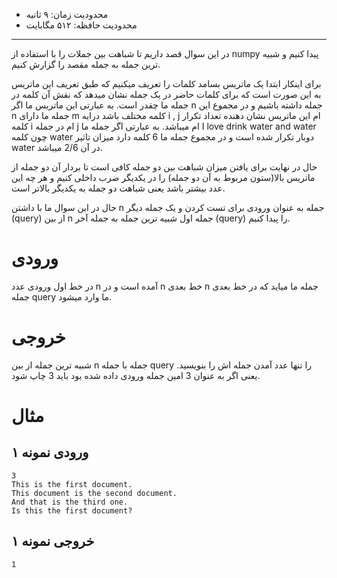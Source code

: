 + محدودیت زمان: ۹ ثانیه
+ محدودیت حافظه: ۵۱۲ مگابایت

----------
در این سوال قصد داریم تا شباهت بین جملات را با استفاده از numpy پیدا کنیم و شبیه ترین جمله به جمله 
مقصد را گزارش کنیم.

برای اینکار ابتدا یک ماتریس بسامد کلمات را تعریف میکنیم که طبق تعریف این ماتریس به این صورت است که برای کلمات حاضر در یک جمله نشان میدهد که نقش آن کلمه در جمله ما چقدر است. به عبارتی این ماتریس ما اگر n جمله داشته باشیم و در مجموع این n  جمله ما دارای m کلمه مختلف باشد درایه i , j ام این ماتریس نشان دهنده تعداد تکرار کلمه i ام در جمله j ام میباشد. به عبارتی اگر جمله ما I love drink water and water چون کلمه water دوبار تکرار شده است و در مجموع جمله ما 6 کلمه دارد میزان تاثیر water در آن 2/6 میباشد.

حال در نهایت برای یافتن میزان شباهت بین دو جمله کافی است تا بردار آن دو جمله از ماتریس بالا(ستون مربوط به آن دو جمله) را در یکدیگر ضرب داخلی کنیم و هر چه این عدد بیشتر باشد یعنی شباهت دو جمله به یکدیگر بالاتر است.

حال در این سوال ما با داشتن n جمله به عنوان ورودی برای تست کردن و یک جمله دیگر (query) از بین n جمله اول شبیه ترین جمله به جمله آخر (query) را پیدا کنیم.

# ورودی

در خط اول ورودی عدد n آمده است و در n خط بعدی n جمله ما میاید که در خط بعدی جمله query ما وارد میشود.

# خروجی

شبیه ترین جمله از بین n جمله با جمله query را تنها عدد آمدن جمله اش را بنویسید. یعنی اگر به عنوان 3 امین جمله ورودی داده شده بود باید 3 چاپ شود.
# مثال
## ورودی نمونه ۱
```
3
This is the first document.
This document is the second document.
And that is the third one.
Is this the first document?
```

## خروجی نمونه ۱
```
1
```